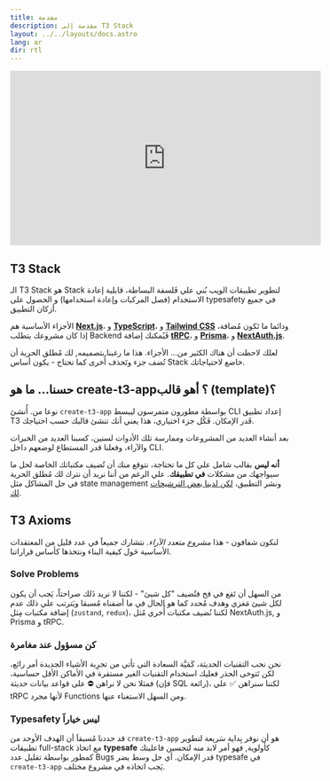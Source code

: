 ```yaml
---
title: مقدمة
description: مقدمة إلى T3 Stack
layout: ../../layouts/docs.astro
lang: ar
dir: rtl
---
```


<div class="embed">
<iframe width="560" height="315" src="https://www.youtube.com/embed/PbjHxIuHduU" title="The best stack for your next project" frameborder="0" allow="accelerometer; autoplay; clipboard-write; encrypted-media; gyroscope; picture-in-picture" allowfullscreen></iframe>
</div>

## T3 Stack

الـ T3 Stack هو Stack لتطوير تطبيقات الويب بُني علي فَلسفة البساطة، قابلية إعادة الاستخدام (فصل المركبات وإعادة استخدامها) و الحصول على typesafety في جميع أزكان التطبيق.

الأجزاء الأساسية هم [**Next.js**](https://nextjs.org/)، و [**TypeScript**](https://typescriptlang.org/)، و [**Tailwind CSS**](https://tailwindcss.com/) ودائما ما تَكون مُضافة، إذا كان مشروعك يتطلب Backend فَيُمكنك إضافة [**tRPC**](https://trpc.io/)، و [**Prisma**](https://prisma.io/)، و [**NextAuth.js**](https://next-auth.js.org/).

لعلك لاحظت أن هناك الكثير من... الأجزاء. هذا ما رغبنا بتصميمه, لك مُطلق الحرية أن تُضف جزء وتَحذف أُخرى كما تحتاج - يكون أساس Stack خاضع لاحتياجاتك.

## حسنا… ما هو create-t3-app؟ أهو قالب (template)؟

نوعا من. أُنشئ `create-t3-app` بواسطة مطورون متمرسون ليبسط CLI إعداد تطبيق T3 قَدر الإمكان. فَكُل جزء اختياري، هذا يعني أنك تنشئ قالبك حسب احتياجك.

بعد أنشاء العديد من المشروعات وممارسة تلك الأدوات لسنين، كسبنا العديد من الخبرات والآراء، وفعلنا قدر المستطاع لوضعهم داخل CLI.

**أنه ليس** بقالب شامل علي كل ما تحتاجة، نتوقع منك أن تُضيف مكتباتك الخاصة لحل ما سيواجهك من مشكلات **في تطبيقك**. علي الرغم من أننا نريد أن نترك لك مُطلق الحرية في حل المشاكل مثل state management ونشر التطبيق، [لكن لدينا بعض الترشيحات لك](/ar/other-recs).

## T3 Axioms

لنكون شفافون - هذا _مشروع متعدد الآراء_. نتشارك جميعاََ في عدد قليل من المعتقدات الأساسية حَول كيفية البناء ونتخذها كأساس قراراتنا.

### Solve Problems

من السهل أن تَقع في فخ فتُضيف "كل شيئ" - لكننا لا نريد ذَلك صراحتاً، يَجب أن يكون لكل شيئ مَغزي وهدف مُحدد كما هو الحال في ما أضفناه مُسبقا ويَترتب علي ذلك عدم إضافة مكتبات مِثل (`zustand`, `redux`)، لكننا نُضيف مكتبات أُخري مُثل NextAuth.js, و Prisma و tRPC.

### كن مسؤول عند مغامرة

نحن نحب التقنيات الحديثة، كَمَيَّة السعادة التي تأتي من تجرِبة الأشياء الجديدة أمر رائع، لكن تَتوخى الحذر فعليك استخدام التقنيات الغير مستقرة في الأماكن الأقل حساسية، فمثلا نحن لا نراهن ⛔️ على قواعد بيانات حديثة (فإن SQL رائعة)، لكننا سنراهن ✅ علي tRPC لأنها مجرد Functions ومن السهل الاستغناء عنها.

### Typesafety ليس خياراََ

قد حددنا مُسبقاَ أن الهدف الأوحد من `create-t3-app` هو أن نوفر بِداية سَريعة لتطوير تطبيقات full-stack مع اتخاذ **typesafe** كأولوية, فهو أمر لابد منه لتحسين فاعليتك كمطور بواسطة تقليل عدد Bugs قدر الإمكان.
أي حل وسط يضر typesafe في `create-t3-app` يَجب اتخاذه في مشروع مختلف.
